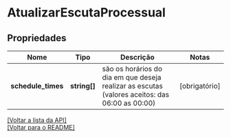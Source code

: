 # AtualizarEscutaProcessual

## Propriedades
Nome | Tipo | Descrição | Notas
------------ | ------------- | ------------- | -------------
**schedule_times** | **string[]** | são os horários do dia em que deseja realizar as escutas (valores aceitos: das 06:00 as 00:00) | [obrigatório] 

[[Voltar a lista da API]](../../../README.md#Documentação-para-os-Endpoints-da-API)    
[[Voltar para o README]](../../../README.md#Intima.ai---SDK-PHP)
